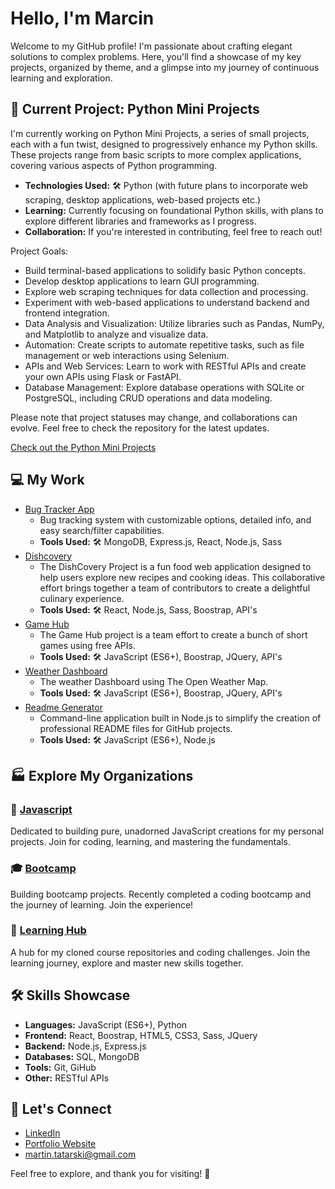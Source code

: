 # Hello, I'm Marcin

  Welcome to my GitHub profile! I'm passionate about crafting elegant solutions to complex problems. Here, you'll find a showcase of my key projects, organized by theme, and a glimpse into my journey of continuous learning and exploration.

## 🚀 Current Project: Python Mini Projects

I'm currently working on Python Mini Projects, a series of small projects, each with a fun twist, designed to progressively enhance my Python skills. These projects range from basic scripts to more complex applications, covering various aspects of Python programming.

- **Technologies Used:** 🛠️ Python (with future plans to incorporate web scraping, desktop applications, web-based projects etc.)
- **Learning:** Currently focusing on foundational Python skills, with plans to explore different libraries and frameworks as I progress.
- **Collaboration:** If you're interested in contributing, feel free to reach out!

Project Goals:
- Build terminal-based applications to solidify basic Python concepts.
- Develop desktop applications to learn GUI programming.
- Explore web scraping techniques for data collection and processing.
- Experiment with web-based applications to understand backend and frontend integration.
- Data Analysis and Visualization: Utilize libraries such as Pandas, NumPy, and Matplotlib to analyze and visualize data.
- Automation: Create scripts to automate repetitive tasks, such as file management or web interactions using Selenium.
- APIs and Web Services: Learn to work with RESTful APIs and create your own APIs using Flask or FastAPI.
- Database Management: Explore database operations with SQLite or PostgreSQL, including CRUD operations and data modeling.

Please note that project statuses may change, and collaborations can evolve. Feel free to check the repository for the latest updates.

[Check out the Python Mini Projects](https://github.com/martindocs-courses/python-mini-projects)

## 💻 My Work 
- [Bug Tracker App](https://github.com/martindocs/bug-tracker-public)
  - Bug tracking system with customizable options, detailed info, and easy search/filter capabilities.
  - **Tools Used:** 🛠️ MongoDB, Express.js, React, Node.js, Sass
- [Dishcovery](https://github.com/martindocs-bootcamp/dishcovery)
  - The DishCovery Project is a fun food web application designed to help users explore new recipes and cooking ideas. This collaborative effort brings together a team of contributors to create a delightful culinary experience.
  - **Tools Used:** 🛠️ React, Node.js, Sass, Boostrap, API's    
- [Game Hub](https://github.com/martindocs/flash-card-game)
  - The Game Hub project is a team effort to create a bunch of short games using free APIs. 
  - **Tools Used:** 🛠️ JavaScript (ES6+), Boostrap, JQuery, API's
- [Weather Dashboard](https://github.com/martindocs/weather-dashboard)
  - The weather Dashboard using The Open Weather Map. 
  - **Tools Used:** 🛠️ JavaScript (ES6+), Boostrap, JQuery, API's
- [Readme Generator](https://github.com/martindocs/readme-generator)
  - Command-line application built in Node.js to simplify the creation of professional README files for GitHub projects. 
  - **Tools Used:** 🛠️ JavaScript (ES6+), Node.js

## 🏭 Explore My Organizations

### 📜 [Javascript](https://github.com/martindocs-javascript)

Dedicated to building pure, unadorned JavaScript creations for my personal projects. Join for coding, learning, and mastering the fundamentals.

### 🎓 [Bootcamp](https://github.com/martindocs-bootcamp)

Building bootcamp projects. Recently completed a coding bootcamp and the journey of learning. Join the experience!

### 📘 [Learning Hub](https://github.com/martindocs-courses)

A hub for my cloned course repositories and coding challenges. Join the learning journey, explore and master new skills together.

## 🛠️ Skills Showcase

- **Languages:** JavaScript (ES6+), Python
- **Frontend:** React, Boostrap, HTML5, CSS3, Sass, JQuery
- **Backend:** Node.js, Express.js
- **Databases:** SQL, MongoDB
- **Tools:** Git, GiHub
- **Other:** RESTful APIs

## 📱 Let's Connect

- [LinkedIn](https://www.linkedin.com/in/marcin-tatarski/)
- [Portfolio Website](https://marcin-tatarski.com/)
- [martin.tatarski@gmail.com](mailto:martin.tatarski@gmail.com)

Feel free to explore, and thank you for visiting! 🌟
